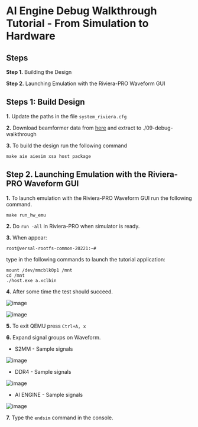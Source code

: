 # **AI Engine Debug Walkthrough Tutorial - From Simulation to Hardware**

## **Steps**

**Step 1.** Building the Design

**Step 2.** Launching Emulation with the Riviera-PRO Waveform GUI

## **Steps 1: Build Design** 

  **1.** Update the paths in the file `system_riviera.cfg`
  
  **2.** Download beamformer data from [here](https://www.xilinx.com/bin/public/openDownload?filename=beamformer_2022_1.ide.zip) and extract to ./09-debug-walkthrough

  **3.** To build the design run the following command
  
  `make aie aiesim xsa host package`

## **Step 2.** Launching Emulation with the Riviera-PRO Waveform GUI

  **1.** To launch emulation with the Riviera-PRO Waveform GUI run the following command.  

  `make run_hw_emu`
  
  **2.** Do `run -all` in Riviera-PRO when simulator is ready.

  **3.** When appear: 

  `root@versal-rootfs-common-20221:~#`

  type in the following commands to launch the tutorial application:
```
mount /dev/mmcblk0p1 /mnt
cd /mnt
./host.exe a.xclbin
```
  **4.** After some time the test should succeed.

  ![image](https://github.com/maciejpasierbek/Riviera-PRO/assets/38097741/545ca629-d3c5-4e8c-b574-ed095727f689)

  ![image](https://github.com/maciejpasierbek/Riviera-PRO/assets/38097741/15783178-c800-450c-b589-dcabe792d32c)

  **5.** To exit QEMU press `Ctrl+A, x`

  **6.** Expand signal groups on Waveform.

  - S2MM - Sample signals

  ![image](https://github.com/maciejpasierbek/Riviera-PRO/assets/38097741/d97259fc-828b-4735-8de7-6413755aa543)

  - DDR4 - Sample signals

  ![image](https://github.com/maciejpasierbek/Riviera-PRO/assets/38097741/c81a0e76-f1a4-4405-ab4b-eeb32bcc9334)
  
  - AI ENGINE  - Sample signals

  ![image](https://github.com/maciejpasierbek/Riviera-PRO/assets/38097741/d67d0ba9-a430-4235-9511-8ba90e61a0ae)
  
  **7.** Type the `endsim` command in the console.

